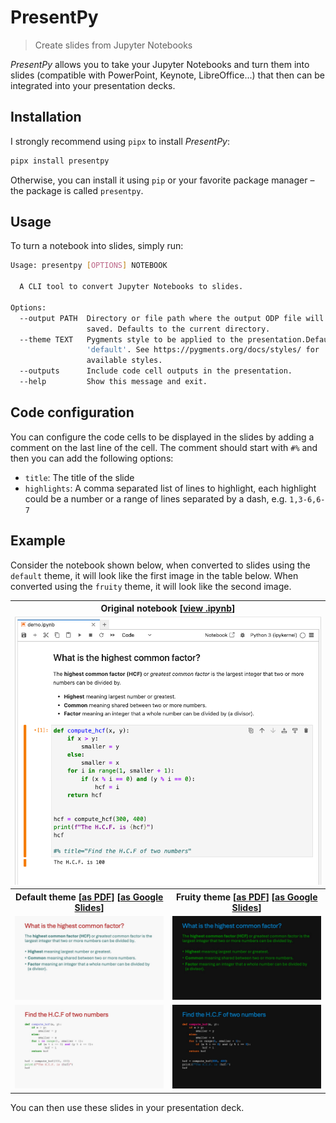 PresentPy
=========

 > Create slides from Jupyter Notebooks

_PresentPy_ allows you to take your Jupyter Notebooks and turn them into slides (compatible with PowerPoint, Keynote, LibreOffice...) that then can be integrated into your presentation decks.

## Installation

I strongly recommend using `pipx` to install _PresentPy_:

```bash
pipx install presentpy
```

Otherwise, you can install it using `pip` or your favorite package manager – the package is called `presentpy`.

## Usage

To turn a notebook into slides, simply run:

```bash
Usage: presentpy [OPTIONS] NOTEBOOK

  A CLI tool to convert Jupyter Notebooks to slides.

Options:
  --output PATH  Directory or file path where the output ODP file will be
                 saved. Defaults to the current directory.
  --theme TEXT   Pygments style to be applied to the presentation.Defaults to
                 'default'. See https://pygments.org/docs/styles/ for
                 available styles.
  --outputs      Include code cell outputs in the presentation.
  --help         Show this message and exit.
```

<!-- 
It also works with Python scripts:

```bash
presentpy [OPTIONS] py SCRIPT_PATH
```
-->

## Code configuration

You can configure the code cells to be displayed in the slides by adding a comment on the last line of the cell. The comment should start with `#%` and then you can add the following options:

 - `title`: The title of the slide
 - `highlights`: A comma separated list of lines to highlight, each highlight could be a number or a range of lines separated by a dash, e.g. `1,3-6,6-7`

## Example

Consider the notebook shown below, when converted to slides using the `default` theme, it will look like the first image in the table below. When converted using the `fruity` theme, it will look like the second image.

<table>
	<tbody>
        <tr>
			<th colspan="2">Original notebook [<a href="tests/files/demo.ipynb" target="_blank">view .ipynb</a>]</th>
        </tr>
        <tr>
			<td colspan="2">
                <img src="docs/images/demo-notebook.png" />
            </td>
        </tr>
		<tr>
			<th>Default theme 
                [<a href="https://drive.google.com/file/d/1HuYzFU8rTMa21dC0r7hD9gFByJJ3Cd4f/view?usp=sharing" target="_blank">as PDF</a>]
                [<a href="https://docs.google.com/presentation/d/1eWJIMHMXL9F9xY9zuc6vBxTPCxLSM1dbXKiWSExm5t8/edit?usp=sharing">as Google Slides</a>]
            </th>
			<th>Fruity theme 
                [<a href="https://drive.google.com/file/d/1a5FwVKyBWUS7iGJZoFlO_vnd_czbMZBe/view?usp=drive_link" target="_blank">as PDF</a>]
                [<a href="https://docs.google.com/presentation/d/1knSB-dXCEELR2j2rp1KoH4XwyfP-iA-eL4Kb4X9aKuI/edit?usp=drive_link">as Google Slides</a>]
            </th>
		</tr>
		<tr>
            <td>
                <img src="docs/images/demo-default/Slide1.jpeg" />
            </td>
			<td>
                <img src="docs/images/demo-fruity/Slide1.jpeg" />
            </td>
		</tr>
		<tr>
            <td>
                <img src="docs/images/demo-default/Slide2.jpeg" />
            </td>
			<td>
                <img src="docs/images/demo-fruity/Slide2.jpeg" />
            </td>
		</tr>
	</tbody>
</table>

You can then use these slides in your presentation deck.
